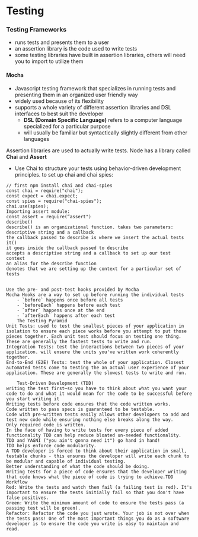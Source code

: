 # Testing

### Testing Frameworks
  - runs tests and presents them to a user
  - an assertion library is the code used to write tests
  - some testing libraries have built in assertion libraries, others will need you to import to utilize them
####	Mocha
  - Javascript testing framework that specializes in running tests and presenting them in an organized user friendly way
  - widely used because of its flexibility
  - supports a whole variety of different assertion libraries and DSL interfaces to best suit the developer
    - **DSL (Domain Specific Language)** refers to a computer language specialized for a particular purpose
    - will usually be familiar but syntactically slightly different from other languages

Assertion libraries are used to actually write tests. Node has a library called **Chai** and **Assert**
  - Use Chai to structure your tests using behavior-driven development principles.
to set up chai and chai spies:

```
// first npm install chai and chai-spies
const chai = require("chai");
const expect = chai.expect;
const spies = require("chai-spies");
chai.use(spies);
Importing assert module:
const assert = require(“assert")
describe()
describe() is an organizational function. takes two parameters: descriptive string and a callback
the callback passed to describe is where we insert the actual tests
it()
it goes inside the callback passed to describe
accepts a descriptive string and a callback to set up our test
context
an alias for the describe function
denotes that we are setting up the context for a particular set of tests


Use the pre- and post-test hooks provided by Mocha
Mocha Hooks are a way to set up before running the individual tests
    - `before` happens once before all tests
    - `beforeEach` happens before each test
    - `after` happens once at the end
    - `afterEach` happens after each test
	The Testing Pyramid
Unit Tests: used to test the smallest pieces of your application in isolation to ensure each piece works before you attempt to put those pieces together. Each unit test should focus on testing one thing. These are generally the fastest tests to write and run.
Integration Tests: test the interactions between two pieces of your application. will ensure the units you've written work coherently together.
End-to-End (E2E) Tests: test the whole of your application. Closest automated tests come to testing the an actual user experience of your application. These are generally the slowest tests to write and run.

	Test-Driven Development (TDD)
writing the test first—so you have to think about what you want your code to do and what it would mean for the code to be successful before you start writing it
Writing tests before code ensures that the code written works.
Code written to pass specs is guaranteed to be testable.
Code with pre-written tests easily allows other developers to add and test new code while ensuring nothing else breaks along the way.
Only required code is written.
In the face of having to write tests for every piece of added functionality TDD can help reduce bloated un-needed functionality.
TDD and YAGNI ("you ain't gonna need it") go hand in hand!
TDD helps enforce code modularity.
A TDD developer is forced to think about their application in small, testable chunks - this ensures the developer will write each chunk to be modular and capable of individual testing.
Better understanding of what the code should be doing.
Writing tests for a piece of code ensures that the developer writing that code knows what the piece of code is trying to achieve.TDD Workflow
Red: Write the tests and watch them fail (a failing test is red). It's important to ensure the tests initially fail so that you don't have false positives.
Green: Write the minimum amount of code to ensure the tests pass (a passing test will be green).
Refactor: Refactor the code you just wrote. Your job is not over when the tests pass! One of the most important things you do as a software developer is to ensure the code you write is easy to maintain and read.
